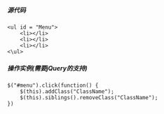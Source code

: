 ##### 源代码 
	<ul id = "Menu">
		<li></li>
		<li></li>
		<li></li>
	<\ul>
##### 操作实例(需要jQuery的支持)

	$("#menu").click(function() {
		$(this).addClass("ClassName");
		$(this).siblings().removeClass("ClassName");
	})
